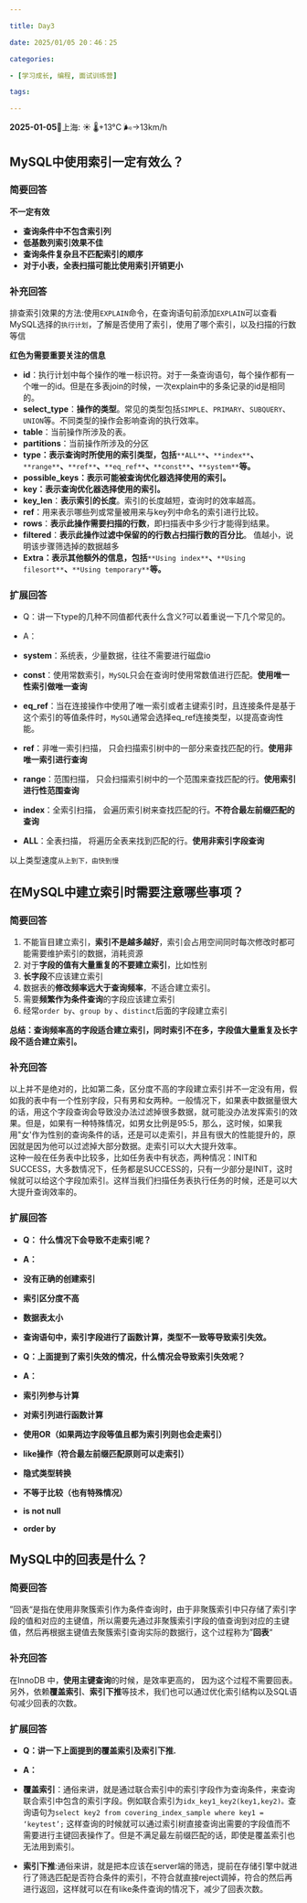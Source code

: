 ```yaml
---

title: Day3

date: 2025/01/05 20：46：25

categories:

- [学习成长, 编程, 面试训练营]

tags:

---
```

**2025-01-05**🌱上海: ☀️   🌡️+13°C 🌬️→13km/h

## MySQL中使用索引一定有效么？

### 简要回答

**不一定有效**

- **查询条件中不包含索引列**
- **低基数列索引效果不佳**
- **查询条件复杂且不匹配索引的顺序**
- **对于小表，全表扫描可能比使用索引开销更小**

### 补充回答

排查索引效果的方法:使用`EXPLAIN`命令，在查询语句前添加`EXPLAIN`可以查看MySQL选择的`执行计划`，了解是否使用了索引，使用了哪个索引，以及扫描的行数等信

**红色为需要重要关注的信息**

- **id**：执行计划中每个操作的唯一标识符。对于一条查询语句，每个操作都有一个唯一的id。但是在多表join的时候，一次explain中的多条记录的id是相同的。
- **select_type**：**操作的类型**。常见的类型包括`SIMPLE`、`PRIMARY`、`SUBQUERY`、`UNION`等。不同类型的操作会影响查询的执行效率。
- **table**：当前操作所涉及的表。
- **partitions**：当前操作所涉及的分区
- **type：表示查询时所使用的索引类型，包括**`**ALL**`**、**`**index**`**、**`**range**`**、**`**ref**`**、**`**eq_ref**`**、**`**const**`**、**`**system**`**等。**
- **possible_keys：表示可能被查询优化器选择使用的索引。**
- **key：表示查询优化器选择使用的索引。**
- **key_len**：**表示索引的长度**。索引的长度越短，查询时的效率越高。
- **ref**：用来表示哪些列或常量被用来与key列中命名的索引进行比较。
- **rows**：**表示此操作需要扫描的行数**，即扫描表中多少行才能得到结果。
- **filtered**：**表示此操作过滤中保留的的行数占扫描行数的百分比**。 值越小，说明该步骤筛选掉的数据越多
- **Extra：表示其他额外的信息，包括**`**Using index**`**、**`**Using filesort**`**、**`**Using temporary**`**等。**

### 扩展回答

- Q：讲一下type的几种不同值都代表什么含义?可以着重说一下几个常见的。
- A：

- **system**：系统表，少量数据，往往不需要进行磁盘io
- **const**：使用常数索引，`MySQL`只会在查询时使用常数值进行匹配。**使用唯一性索引做唯一查询**
- **eq_ref**：当在连接操作中使用了唯一索引或者主键索引时，且连接条件是基于这个索引的等值条件时，`MySQL`通常会选择eq_ref连接类型，以提高查询性能。
- **ref**：非唯一索引扫描， 只会扫描索引树中的一部分来查找匹配的行。**使用非唯一索引进行查询**
- **range**：范围扫描， 只会扫描索引树中的一个范围来查找匹配的行。**使用索引进行性范围查询**
- **index**：全索引扫描， 会遍历索引树来查找匹配的行。**不符合最左前缀匹配的查询**
- **ALL**：全表扫描， 将遍历全表来找到匹配的行。**使用非索引字段查询**

以上类型速度`从上到下，由快到慢`
## 在MySQL中建立索引时需要注意哪些事项？

### 简要回答

1. 不能盲目建立索引，**索引不是越多越好**，索引会占用空间同时每次修改时都可能需要维护索引的数据，消耗资源
2. 对于**字段的值有大量重复的不要建立索引**，比如性别
3. **长字段**不应该建立索引
4. 数据表的**修改频率远大于查询频率**，不适合建立索引。
5. 需要**频繁作为条件查询**的字段应该建立索引
6. 经常`order by`、`group by` 、`distinct`后面的字段建立索引

**总结：查询频率高的字段适合建立索引，同时索引不在多，字段值大量重复及长字段不适合建立索引。**

### 补充回答

以上并不是绝对的，比如第二条，区分度不高的字段建立索引并不一定没有用，假如我的表中有一个性别字段，只有男和女两种。一般情况下，如果表中数据量很大的话，用这个字段查询会导致没办法过滤掉很多数据，就可能没办法发挥索引的效果。但是，如果有一种特殊情况，如男女比例是95:5，那么，这时候，如果我用"女'作为性别的查询条件的话，还是可以走索引，并且有很大的性能提升的，原因就是因为他可以过滤掉大部分数据。走索引可以大大提升效率。  
这种一般在任务表中比较多，比如任务表中有状态，两种情况：INIT和SUCCESS，大多数情况下，任务都是SUCCESS的，只有一少部分是INIT，这时候就可以给这个字段加索引。这样当我们扫描任务表执行任务的时候，还是可以大大提升查询效率的。

### 扩展回答

- **Q： 什么情况下会导致不走索引呢？**
- **A：**

- **没有正确的创建索引**
- **索引区分度不高**
- **数据表太小**
- **查询语句中，索引字段进行了函数计算，类型不一致等导致索引失效。**

- **Q：上面提到了索引失效的情况，什么情况会导致索引失效呢？**
- **A：**

- **索引列参与计算**
- **对索引列进行函数计算**
- **使用OR（如果两边字段等值且都为索引列则也会走索引）**
- **like操作（符合最左前缀匹配原则可以走索引）**
- **隐式类型转换**
- **不等于比较（也有特殊情况）**
- **is not null**
- **order by**
## MySQL中的回表是什么？

### 简要回答

”回表“是指在使用非聚簇索引作为条件查询时，由于非聚簇索引中只存储了索引字段的值和对应的主键值，所以需要先通过非聚簇索引字段的值查询到对应的主键值，然后再根据主键值去聚簇索引查询实际的数据行，这个过程称为”**回表**“

### 补充回答

在InnoDB 中，**使用主键查询**的时候，是效率更高的， 因为这个过程不需要回表。另外，依赖**覆盖索引**、**索引下推**等技术，我们也可以通过优化索引结构以及SQL语句减少回表的次数。

### 扩展回答

- **Q：讲一下上面提到的覆盖索引及索引下推.**
- **A：**

- **覆盖索引**：通俗来讲，就是通过联合索引中的索引字段作为查询条件，来查询联合索引中包含的索引字段。例如联合索引为`idx_key1_key2(key1,key2)。`查询语句为`select key2 from covering_index_sample where key1 = ‘keytest’;` 这样查询的时候就可以通过索引树直接查询出需要的字段值而不需要进行主键回表操作了。但是不满足最左前缀匹配的话，即使是覆盖索引也无法用到索引。
- **索引下推**:通俗来讲，就是把本应该在server端的筛选，提前在存储引擎中就进行了筛选匹配是否符合条件的索引，不符合就直接reject调掉，符合的然后再进行返回，这样就可以在有like条件查询的情况下，减少了回表次数。

